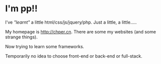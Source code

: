 # I'm pp!!

I've *"learnt"* a little html/css/js/jquery/php. Just a little, a little.....

My homepage is http://chper.cn. There are some my websites (and some strange things).

Now trying to learn some frameworks.

Temporarily no idea to choose front-end or back-end or full-stack.
